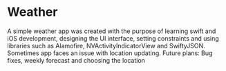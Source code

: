 # Weather
A simple weather app was created with the purpose of learning swift and iOS development, designing the UI interface, setting constraints and using libraries such as Alamofire, NVActivityIndicatorView and SwiftyJSON. Sometimes app faces an issue with location updating. Future plans: Bug fixes, weekly forecast and choosing the location
